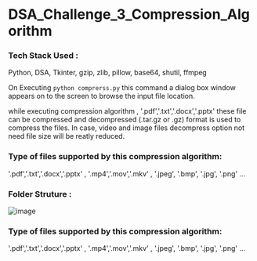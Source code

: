 # DSA_Challenge_3_Compression_Algorithm
 
### Tech Stack Used :

Python, DSA, Tkinter, gzip, zlib, pillow, base64, shutil, ffmpeg

On Executing ```python comprerss.py``` this command a dialog box window appears on to the screen to browse the input file location.

while executing compression algorithm , '.pdf','.txt','.docx','.pptx' these file can be compressed and decompressed (.tar.gz or .gz) format is used to compress the files. In case, video and image files decompress option not need file size will be reatly reduced.

### Type of files supported by this compression algorithm:

'.pdf','.txt','.docx','.pptx' , '.mp4','.mov','.mkv' , '.jpeg', '.bmp', '.jpg', '.png' ...

### Folder Struture : 

![image](https://user-images.githubusercontent.com/72125175/158023347-11a3a8c4-db95-428e-a321-d2e99fc61d31.png)

### Type of files supported by this compression algorithm:

'.pdf','.txt','.docx','.pptx' , '.mp4','.mov','.mkv' , '.jpeg', '.bmp', '.jpg', '.png' ...
